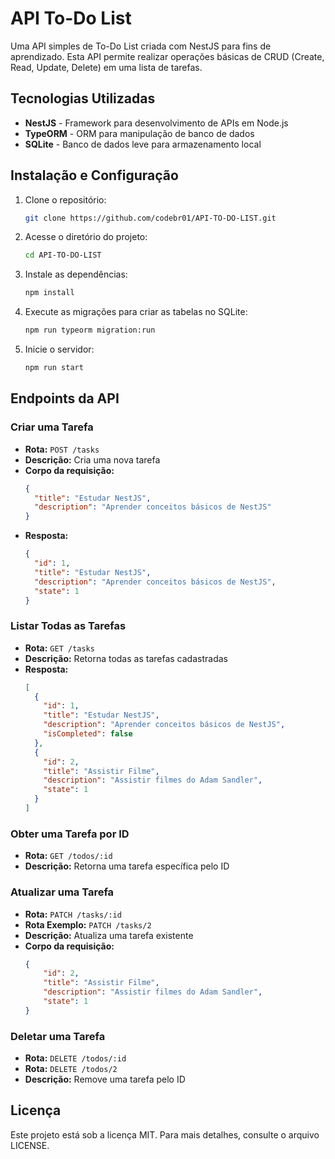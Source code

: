 # API To-Do List

Uma API simples de To-Do List criada com NestJS para fins de aprendizado. Esta API permite realizar operações básicas de CRUD (Create, Read, Update, Delete) em uma lista de tarefas.

## Tecnologias Utilizadas

- **NestJS** - Framework para desenvolvimento de APIs em Node.js
- **TypeORM** - ORM para manipulação de banco de dados
- **SQLite** - Banco de dados leve para armazenamento local

## Instalação e Configuração

1. Clone o repositório:
   ```sh
   git clone https://github.com/codebr01/API-TO-DO-LIST.git
   ```

2. Acesse o diretório do projeto:
   ```sh
   cd API-TO-DO-LIST
   ```

3. Instale as dependências:
   ```sh
   npm install
   ```

4. Execute as migrações para criar as tabelas no SQLite:
   ```sh
   npm run typeorm migration:run
   ```

5. Inicie o servidor:
   ```sh
   npm run start
   ```

## Endpoints da API

### Criar uma Tarefa
- **Rota:** `POST /tasks`
- **Descrição:** Cria uma nova tarefa
- **Corpo da requisição:**
  ```json
  {
    "title": "Estudar NestJS",
    "description": "Aprender conceitos básicos de NestJS"
  }
  ```
- **Resposta:**
  ```json
  {
    "id": 1,
    "title": "Estudar NestJS",
    "description": "Aprender conceitos básicos de NestJS",
    "state": 1
  }
  ```

### Listar Todas as Tarefas
- **Rota:** `GET /tasks`
- **Descrição:** Retorna todas as tarefas cadastradas
- **Resposta:**
  ```json
  [
    {
      "id": 1,
      "title": "Estudar NestJS",
      "description": "Aprender conceitos básicos de NestJS",
      "isCompleted": false
    },
    {
      "id": 2,
      "title": "Assistir Filme",
      "description": "Assistir filmes do Adam Sandler",
      "state": 1
    }
  ]
  ```

### Obter uma Tarefa por ID
- **Rota:** `GET /todos/:id`
- **Descrição:** Retorna uma tarefa específica pelo ID

### Atualizar uma Tarefa
- **Rota:** `PATCH /tasks/:id`
- **Rota Exemplo:** `PATCH /tasks/2`
- **Descrição:** Atualiza uma tarefa existente
- **Corpo da requisição:**
  ```json
  {
      "id": 2,
      "title": "Assistir Filme",
      "description": "Assistir filmes do Adam Sandler",
      "state": 1
  }
  ```

### Deletar uma Tarefa
- **Rota:** `DELETE /todos/:id`
- **Rota:** `DELETE /todos/2`
- **Descrição:** Remove uma tarefa pelo ID

## Licença
Este projeto está sob a licença MIT. Para mais detalhes, consulte o arquivo LICENSE.

